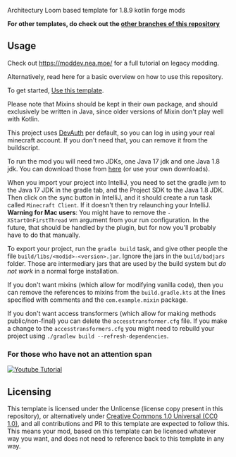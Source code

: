  Architectury Loom based template for 1.8.9 kotlin forge mods

**For other templates, do check out the [other branches of this repository](https://github.com/romangraef/Forge1.8.9Template/branches/all)**

## Usage

Check out https://moddev.nea.moe/ for a full tutorial on legacy modding.

Alternatively, read here for a basic overview on how to use this repository.

To get started, [Use this template](https://github.com/new?template_name=Forge1.8.9Template&template_owner=nea89o).


Please note that Mixins should be kept in their own package, and should exclusively be written in Java, since older versions
of Mixin don't play well with Kotlin.

This project uses [DevAuth](https://github.com/DJtheRedstoner/DevAuth) per default, so you can log in using your real
minecraft account. If you don't need that, you can remove it from the buildscript.

To run the mod you will need two JDKs, one Java 17 jdk and one Java 1.8 jdk. You can download those
from [here](https://adoptium.net/temurin/releases) (or use your own downloads).

When you import your project into IntelliJ, you need to set the gradle jvm to the Java 17 JDK in the gradle tab, and the
Project SDK to the Java 1.8 JDK. Then click on the sync button in IntelliJ, and it should create a run task
called `Minecraft Client`. If it doesn't then try relaunching your IntelliJ. **Warning for Mac users**: You might have to remove the `-XStartOnFirstThread` vm argument from your run configuration. In the future, that should be handled by the plugin, but for now you'll probably have to do that manually.

To export your project, run the `gradle build` task, and give other people the
file `build/libs/<modid>-<version>.jar`. Ignore the jars in the `build/badjars` folder. Those are intermediary jars that
are used by the build system but *do not work* in a normal forge installation.

If you don't want mixins (which allow for modifying vanilla code), then you can remove the references to mixins from
the `build.gradle.kts` at the lines specified with comments and the `com.example.mixin` package.

If you don't want access transformers (which allow for making methods public/non-final) you can delete the
`accesstransformer.cfg` file. If you make a change to the `accesstransformers.cfg` you might need to rebuild your
project using `./gradlew build --refresh-dependencies`.

### For those who have not an attention span

[![Youtube Tutorial](https://i.ytimg.com/vi/nWzHlomdCgc/maxresdefault.jpg)](https://www.youtube.com/watch?v=nWzHlomdCgc)

## Licensing

This template is licensed under the Unlicense (license copy present in this repository), or alternatively under [Creative Commons 1.0 Universal (CC0 1.0)](https://creativecommons.org/publicdomain/zero/1.0/), and all contributions and PR to this template are expected to follow this. This means your mod, based on this template can be licensed whatever way you want, and does not need to reference back to this template in any way.
